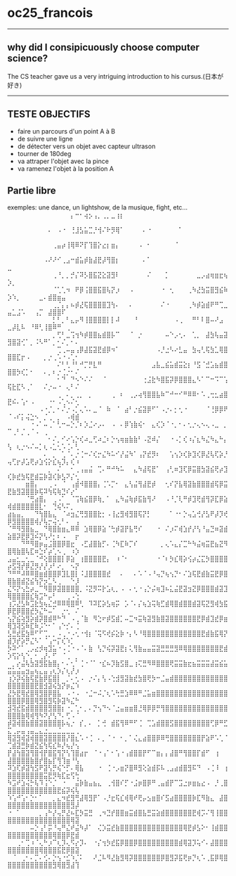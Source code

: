 # oc25_francois
---
why did I consipicuously choose computer science?
---
The CS teacher gave us a very intriguing introduction to his cursus.(日本が好き)

---
TESTE OBJECTIFS
---
- faire un parcours d'un point A à B
- de suivre une ligne
- de détecter vers un objet avec capteur ultrason
- tourner de 180deg
- va attraper l'objet avec la pince
- va ramenez l'objet à la position A


Partie libre
--
exemples: une dance, un lightshow, de la musique, fight, etc...
⠀⠀⠀⠀⠀⠀⠀⠀⠀⠀⠀⠀⠀⠀⡄⠒⠂⢴⡢⢠⡀⢀⡀⣀⢰⡆⠀⠀⠀⠀⠀⠀⠀⠀⠀⠀⠀⠀⠀⠀⠀⠀⠀⠀⠀⠀⠀⠀⠀⠀⠀⠀⠀⠀⠀⠀⠀⠀⠀⠀⠀⠀⠀⠀⠀
⠀⠀⠀⠀⠀⠀⠀⠀⠀⠄⠀⠠⠐⠀⢘⣸⣣⣥⣉⡘⢺⠌⠗⡻⢿⠁⠀⠀⠀⠀⠄⠐⠀⠀⠀⠀⠀⠀⠁⠀⠀⠀⠀⠀⠀⠀⠀⠀⠀⠀⠀⠀⠀⠀⠀⠀⠀⠀⠀⠀⠀⠀⠀⠀⠀
⠀⠀⠀⠀⠀⠀⠀⠀⠀⠀⢀⣤⡴⢸⢿⠿⠝⡏⢹⣿⡕⣔⡆⣶⡄⠀⠀⠀⠀⠠⠀⠂⠀⠀⠀⠀⠀⠈⠀⠀⠀⠀⠀⠀⠀⠀⠀⠀⠀⠀⠀⠀⠀⠀⠀⠀⠀⠀⠀⠀⠀⠀⠀⠀⠀
⠀⠀⠀⠀⠀⠀⠀⠀⠠⠜⠜⠊⢀⣠⠒⣾⣥⡾⣷⣼⣟⡼⢻⣿⡆⠀⠀⠀⠀⠀⠄⠁⠀⠀⠀⠀⠀⠀⠀⠀⠀⠀⠀⠀⠀⠀⠀⠀⠀⣀⠀⠀⠀⠀⠀⠀⠀⠀⠀⠀⠀⠀⠀⠀⠀
⠀⠀⠀⠀⠀⠀⠀⠀⠀⠀⢀⠘⡀⡀⡚⡌⠽⡣⣿⣯⣝⣕⣽⣻⠇⠀⠀⠀⠀⠀⠀⠌⠀⠀⠀⡁⠀⠀⠀⠀⠀⠀⣀⡠⣴⢶⣶⣖⢦⡱⡀⠀⠀⠀⠀⠀⠀⠀⠀⠀⠀⠀⠀⠀⠀
⠀⠀⠀⠀⠀⠀⠀⠀⠀⠀⠈⢁⢁⠲⠀⠟⡿⢨⣿⣿⣯⣿⢧⡝⡰⠀⠀⠠⠀⠀⠀⠀⠀⠀⠐⠀⢂⠀⠀⠀⢀⠳⣜⣳⣭⣿⣻⣮⠷⡱⠱⡀⠀⠀⠀⠀⣀⠄⣾⣿⣶⣤⠀⠀⠀
⠀⠀⠀⠀⠀⠀⠀⠀⠀⠀⢀⡈⡄⡄⠦⡾⣜⢯⣿⣿⣿⣿⣹⢳⠄⠀⠀⠄⠀⠀⠀⠀⠀⠀⠌⠐⠀⠀⠀⠀⢀⠳⡾⣵⣾⠟⠛⢉⣀⣤⣁⣨⠡⠀⠀⢠⡉⠀⣼⣿⣿⠏⠀⠀⠀
⠀⠀⠀⠀⠀⠀⠀⠀⠀⠀⡃⠃⡀⠃⣄⡤⠻⢸⣿⣿⣿⣿⡇⡇⠼⠀⠀⠀⠘⠀⠀⠀⠀⠀⠀⠀⠀⠠⢀⠀⠀⠛⠃⠇⣿⠤⠜⣠⠀⣀⡼⣇⠧⠀⠘⠿⢃⢸⣿⠿⠛⠀⢀⠀⠀
⠀⠀⠀⠀⠀⠀⠀⠀⠀⠀⡀⢋⠃⣀⢩⢲⠳⡾⣿⣿⣦⣾⣿⡧⠉⠀⠀⠈⠀⡐⠀⠀⠀⠀⠀⠤⠑⡠⢂⠄⠀⢁⡀⠀⣼⣳⢧⣤⣽⣻⣿⣽⢊⠁⡀⠨⠣⠛⠁⡀⠂⠌⡀⠂⠄
⠀⠀⠀⠀⠀⠀⠀⠀⠀⠀⠀⢉⢀⠤⣤⢠⡿⣼⣯⣽⣟⣾⡿⠲⠁⠀⠀⠀⠀⠀⠀⠀⠀⠠⡘⣐⠣⠔⣃⣤⠀⣳⢤⢃⢯⣳⣁⢿⣿⣿⣿⣏⡖⠠⠀⠀⠀⡀⡐⢀⠡⠐⠠⢁⠂
⠀⠀⠀⠀⠀⠀⠀⠀⠀⠀⠀⠌⠃⢃⠘⠃⠚⡉⡛⣇⠛⠀⠀⠀⠀⠀⠀⠀⠀⠀⠀⠀⣠⣧⣀⣮⣥⣾⣭⣕⡆⠘⣫⠈⣚⣡⣦⣾⣿⣿⣿⡳⢎⡁⠂⠀⠀⠄⡀⠆⡐⢈⡐⠂⠌
⠀⠀⠀⠀⠀⠀⠀⠀⠀⠀⠀⠂⠙⠀⠙⠢⠑⠌⠌⠀⠀⠈⠀⠀⠀⠀⠀⠀⠀⠀⢐⣨⣗⠳⣿⣯⡽⡿⣿⣿⣿⣄⠣⠁⠉⠒⠩⠉⢡⢯⣗⣏⠣⢀⠁⠀⠀⠌⡐⠤⠐⠀⢄⠃⠌
⠀⠀⠀⠀⠀⠀⠀⠀⠀⠀⠀⢀⠀⠄⡀⢀⡀⠀⡀⠀⠀⠀⠀⢀⠀⠆⠀⢀⡠⢴⢻⣿⣿⣧⠷⠉⠚⠒⠊⠛⠿⠿⠂⠡⢀⢒⣂⣴⣿⣟⠮⠄⢡⠂⠠⠀⠀⠀⠐⠂⠠⢁⠢⠌⢂
⠀⠀⠀⠀⠀⠀⠀⠠⠐⡈⡀⠂⠌⡐⠠⡁⢄⠡⠄⣀⠈⠀⠷⠀⠈⠀⣴⠃⡐⣮⣽⡿⠋⠁⠠⡐⠄⡂⢂⠐⠀⠀⠀⠀⠈⢘⡿⡿⠟⠈⠠⠎⡅⢬⣑⠢⠀⡈⢀⠀⡀⠀⠠⢾⣾
⠀⠀⠀⠀⠀⠐⠠⠁⠤⢀⠁⢃⠒⠤⡑⡈⠆⡱⣈⠔⡠⠄⠀⠠⠀⠄⡿⢱⣷⢮⠂⠀⣄⢎⡱⠈⠐⡀⠂⠄⢂⡐⢄⠢⢄⠠⣀⠀⡀⠉⢀⠃⡈⢀⠈⠠⠀⢀⠀⠀⠀⠀⠀⠀⠀
⠀⠀⠀⠀⠀⠀⠀⠀⠀⠂⠌⡀⠊⠔⢡⡑⢎⠴⣀⢋⠴⣈⠆⡑⢢⢶⣶⣷⣷⠃⠠⣝⠾⡌⠀⠀⠐⠠⡁⢎⠰⡌⣆⠳⣌⠳⣄⠓⡄⢣⠀⢆⡐⠢⠌⠤⡁⢆⠠⣁⢂⠡⢈⠄⢃
⠀⠀⠀⠀⠀⠀⠀⠀⠄⠀⡀⠀⢁⠈⠄⡐⢈⠒⠌⢎⡒⣌⠳⠥⠊⡜⣬⠳⠁⢠⡝⣞⡻⠆⠀⠀⢡⢢⡱⢎⡷⣹⢎⡿⣜⢧⢏⡵⡘⢤⢋⡖⡼⣡⢟⡴⣱⢪⡕⣎⢦⡹⡄⢎⠰
⠀⠀⠀⠀⠀⠀⠀⠀⠀⡀⠀⠌⠀⠀⠂⢀⢠⣤⣬⠀⢉⠄⠛⠚⠳⠥⠀⠀⣄⠳⣼⢯⣟⠁⠀⢠⢃⠶⣹⢏⡿⣭⣿⣳⣽⣮⢟⡴⣹⢎⡷⣞⣳⢯⣟⣾⣭⡷⣽⢎⡷⣣⠝⡌⢂
⠀⠀⠀⠀⣶⣿⡄⠀⠀⢀⠠⠀⠈⠀⢠⣾⠺⣿⣿⣿⡄⢈⠡⡉⠂⠀⣄⢣⣬⢻⣼⣟⡾⠀⠀⢂⠎⡝⣧⢿⣽⣷⣿⣿⣿⣾⢯⡿⣭⣟⣷⣻⣽⣿⣿⡷⢯⠽⢳⢯⢷⣙⠎⡔⠁
⠀⠀⠀⠀⠈⢛⣴⣿⡄⠀⢀⠠⠁⠀⠈⢩⢷⣮⣿⡿⢷⡀⠁⠀⣄⠳⣬⢷⡾⣯⣷⢻⠜⠀⠀⠠⠘⡈⢇⠛⡾⣹⢟⣾⢻⡽⣏⡿⣵⢾⣾⣿⣿⣿⣿⣿⣇⠂⠀⢙⢮⠣⠍⡀⠀
⣴⣦⣤⡀⠀⠀⠙⢳⣿⣧⣄⠀⠈⠴⣲⣌⢛⣻⣿⣿⣗⡂⠠⢸⣔⣻⢾⣻⣿⢯⡝⡃⠀⠀⠀⠀⠁⠐⠂⡑⢤⣡⢚⡜⣣⠟⡼⡹⢞⡿⣻⣿⣿⣿⣿⢾⡜⢧⡒⢬⢂⠃⠄⠀⢠
⠈⠛⠻⣻⣿⣦⣀⠀⠙⢿⣿⣷⣶⣄⠿⠿⠀⣱⢿⣿⡿⣵⠈⢓⡾⣽⡟⣧⢛⠎⠀⠀⠀⠐⠀⠌⡰⠍⢾⣱⡞⡜⢣⠘⣤⣙⠶⣽⣾⣵⣿⡽⣟⡿⣹⠮⡝⢣⠜⡂⠆⠠⠀⠀⡖
⠀⠀⠀⠙⠛⠻⣿⡶⣤⣨⣿⣿⡿⣿⣖⠀⠠⣋⣼⣿⣷⡋⠄⢈⠳⣏⠷⡉⠎⠀⠀⠀⠀⠀⡀⢄⠡⣄⡌⣉⠓⠳⣬⢶⣭⣟⣦⣝⠻⣿⢿⣷⣿⢧⣏⠶⣑⠎⡴⢁⠢⢀⠀⠰⡱
⣠⣤⣂⣀⢂⣀⠈⠚⢕⣿⣿⣿⡇⡿⣵⠀⢰⣿⣿⣿⣿⣟⡄⠀⠰⠈⠂⠀⠀⠀⠀⠀⠀⠐⠈⠆⡳⣎⢿⡵⢪⡴⣌⣍⡳⣿⣿⣿⣿⡴⣫⢽⡞⡿⣜⡻⡜⡜⡰⠃⠔⡀⠀⠢⡝
⠙⠛⠛⠼⠿⠿⣿⣶⣾⣿⣿⡿⣹⣇⣿⡇⠨⣸⣿⣿⣿⣿⣞⠀⠀⠄⠀⠀⠄⠡⠈⠠⠘⢤⡙⢦⢢⡙⠂⠌⣱⢯⣟⣾⣷⣭⣟⡿⣿⣿⣷⣿⣾⣝⣮⢳⡝⡲⣁⠣⢀⠀⠀⠑⡸
⣌⠫⡝⢢⣓⡴⣀⠉⠻⣿⡿⣽⣿⣿⣿⣿⡀⠨⣝⡻⠭⡗⣡⢆⡀⠠⠀⠄⢂⠐⢠⡑⡬⢶⣹⠦⣅⣬⣟⣽⣲⣝⡿⣿⣿⣿⣾⣽⣹⢿⣿⣿⣿⣿⣎⢷⣩⠓⡤⠃⠀⠀⢀⠠⢑
⢰⡩⣜⣣⠷⣩⣗⣳⢦⣌⣚⠿⠿⢿⣿⠿⢃⠀⠹⠽⣏⡵⣣⢶⡭⠀⡡⠈⠄⡌⢦⣱⢭⢷⣋⣾⢿⣿⣾⣿⣿⣾⣽⢯⣝⣻⢾⣳⣯⡿⣟⡿⣿⣿⣞⡳⣌⠓⠤⠁⠀⡐⢂⠀⠌
⢢⡝⣮⢵⣻⡵⣾⡽⣿⣾⠿⠓⠙⠀⠠⢀⠈⣷⠀⠻⣑⠖⡾⣫⣾⡁⠤⣉⠲⣭⢷⣽⣻⣷⣿⣽⣿⣿⣿⣿⣿⣿⣟⡿⣾⣹⣞⡿⣶⢿⣹⢽⣫⠷⣏⠷⡨⠑⠂⠁⢠⠑⡊⠄⢈
⣣⣛⣞⣯⣳⠿⠋⠋⢉⡀⡀⠠⢀⠐⠠⢂⠐⢺⡆⠈⢭⠫⢞⡮⣕⡷⠐⡄⠣⠘⢿⣿⣿⣿⣿⣿⣿⣿⣿⣿⣿⣿⣿⣟⣾⣷⣯⢿⡝⣾⡹⡞⡵⡛⣌⠣⠁⠈⢠⠒⡍⢎⠱⡁⠀
⡳⠽⠊⠁⢀⡠⣔⡺⢶⣹⣥⠐⠠⢈⠐⠠⠈⠄⣷⠀⢣⡙⢮⡽⣽⣟⡆⢅⢻⣷⣤⣤⣭⣽⣛⣛⣛⣻⠿⢿⣿⣿⣿⣿⣿⣿⣿⣟⣾⡱⢫⡕⢣⠑⡀⠂⢀⡜⠄⠋⠀⠈⢀⠀⡀
⠀⡀⡔⣬⢧⣳⣽⣻⣯⣷⣿⡄⠂⠄⢂⠁⢈⠐⠈⠁⠐⣎⠦⡹⣷⣫⣿⣀⢰⢍⣛⠻⠿⣿⣿⣿⢟⣭⣭⣷⣖⣦⣭⣭⣭⣼⣭⣮⣥⣭⣥⣬⣤⣲⣤⢦⣄⣤⢠⢆⡱⡌⢆⡜⡰
⢰⡱⡽⢮⣷⢯⣟⣷⡿⣯⣿⡇⠀⡈⠄⢂⠠⠀⡐⠌⡄⢣⠠⢑⣺⣻⣽⣷⣞⣳⣿⢟⡳⠒⣈⣤⣾⣿⣿⣿⣿⣿⣿⣿⣿⣿⣿⣿⣿⣿⣿⣿⣿⣿⣿⣟⣿⣺⣽⢮⣳⡝⡶⣌⠱
⣜⡳⣟⢿⣞⣿⢿⣻⣿⡿⣿⣧⠀⠠⠐⠠⠀⠐⣈⠒⠬⡈⢆⠡⢓⣛⣱⠿⠿⠛⣈⣥⣶⣿⣿⣿⣿⣿⣿⣿⣿⣿⣿⣿⣿⣿⣿⣿⣿⣿⣿⣿⡿⣿⣿⢿⣻⣿⣻⢯⡷⣽⠳⣌⠓
⣺⢽⣞⣯⣾⣿⣿⣿⣿⣻⣿⣿⡆⠐⡀⢁⠂⡀⠄⡙⢢⠙⠢⠈⣐⣤⣶⣶⣿⣘⢿⡿⡿⡛⢻⣿⣿⣿⣿⣿⣿⣿⣿⣿⣿⣿⣿⣿⣿⣿⣿⣿⣷⢿⢾⢻⠳⠝⡜⢣⠙⠄⢋⠠⠈
⡾⣽⢾⣿⣷⣿⣿⣽⣿⣿⣿⣿⡧⢦⡐⠀⡎⡀⠄⠀⡁⢚⠀⣾⣯⢻⠿⠛⠋⢈⠀⢉⣡⣾⣿⣿⣫⣿⣿⣿⣿⣿⣿⣿⣿⢋⡿⠛⣋⣍⢀⡤⣤⢠⣤⣀⣄⣐⣀⣀⣈⣀⣀⣀⢀
⢿⣽⣻⢾⣽⢾⣿⣿⣽⣿⣿⣿⣿⡜⣿⣆⠡⠐⢈⠀⠄⡀⠈⠐⠀⠂⡀⠁⢌⣄⣴⣿⣿⡿⠿⢛⣿⣿⣿⣿⣿⣿⣿⡟⣵⠟⠡⢁⠈⢉⣾⣽⣛⡷⣾⣝⣮⢳⢯⣎⠷⡜⢦⡜⢢
⡟⣼⢳⣿⣽⢻⣿⢺⡟⣿⣯⢻⡝⢣⢹⣿⣴⡖⠀⠈⠐⢠⠁⠂⢡⠐⢠⣾⣿⣿⡟⠋⠉⣶⡄⡄⣼⣿⠛⢻⣿⣿⡏⣾⠋⠀⢰⠀⠀⣼⣿⣿⣿⣿⣷⣿⡞⣿⣦⡏⢻⢹⣶⠘⢣
⠽⣱⢏⡾⣽⢳⣫⠟⣽⢣⡛⢮⠑⡋⠄⢿⣧⠀⠀⠀⠐⠀⢈⠐⡠⣶⡝⣿⠿⣻⢕⣵⣾⡯⠧⢀⣠⣴⣾⣿⣻⠯⠙⠀⠠⢈⠸⠀⢰⣿⣿⣿⣿⣿⣿⣿⣿⣭⣟⡻⢷⣏⣖⢫⢓
⠳⣩⠞⣱⢬⡓⢧⠹⢨⠑⡈⠀⠐⠀⠀⣬⡷⣷⣤⣦⣄⠀⢀⢺⣿⠎⡋⠐⣨⡶⣿⡿⠛⢀⣤⣾⡟⠉⣩⣐⡶⣶⣦⣔⠠⠀⡘⢀⣿⣿⣿⣿⣿⣿⣿⣿⣿⣿⣿⣿⣟⣮⡽⢮⢧
⠱⢡⠚⢡⠂⡑⠂⠁⠀⠀⡀⣄⠲⣞⣻⢛⣼⢿⣻⡟⠁⠠⡘⣖⢯⣎⢾⢿⠞⢟⡤⣢⣶⣿⠎⣫⣴⣿⣿⣿⣿⡷⣏⠻⣷⣄⠀⣼⣿⣿⣿⣿⣿⣿⣿⣿⣿⣿⣿⣿⣿⣿⣿⣻⡼
⠐⠀⠁⠀⠀⠀⠀⡀⢠⠓⡜⢤⡛⣜⠦⣏⡳⣭⣛⠀⢀⠲⣙⡞⣿⣿⣶⣭⣾⣿⣧⣛⣭⣵⣾⣿⣿⣿⣿⣿⣿⣟⢾⡩⠌⢻⢸⣿⣿⣿⣿⣿⣿⣿⣿⣿⣿⣿⣿⣿⣿⣿⣿⢿⣽
⠀⠀⠀⠀⠀⠤⡑⢠⠃⡭⠘⢤⠛⣌⠞⣬⠳⡼⠁⠀⢌⡱⣭⣞⣷⣿⣿⣿⣿⣿⣿⣿⣿⣿⣿⣿⣿⣿⣿⢿⣟⡾⣣⠕⠂⢸⣾⣿⣿⣿⣿⣿⣿⣿⣿⣿⣿⣿⣿⢿⣿⣿⡿⣟⣾
⠀⠀⢀⠂⢉⠰⠈⢄⠓⡰⠉⢆⡹⢄⠫⡔⡹⠄⠀⠐⡌⢲⡳⣞⣯⡿⣿⣿⡿⣿⣿⣿⣿⣿⣿⣿⣿⣿⣾⢿⣽⡹⢥⠊⠄⣼⣿⣿⣿⣿⣿⣿⣿⣿⣿⣿⢿⣿⣿⣿⣯⣟⡿⣿⣽
⠀⠈⠀⢀⠂⠄⡉⠄⢊⠄⡑⢢⠐⣊⠱⡈⠅⠀⠀⠜⣈⠧⠻⣜⣷⣻⢿⡽⣿⣿⣿⣿⣿⣿⡿⣿⣻⡽⣯⢟⡶⡙⢆⠡⢀⣯⡿⢿⣿⣿⣿⣿⣿⣿⣿⣿⣿⣿⣿⣻⢿⣿⣻⣼⢹